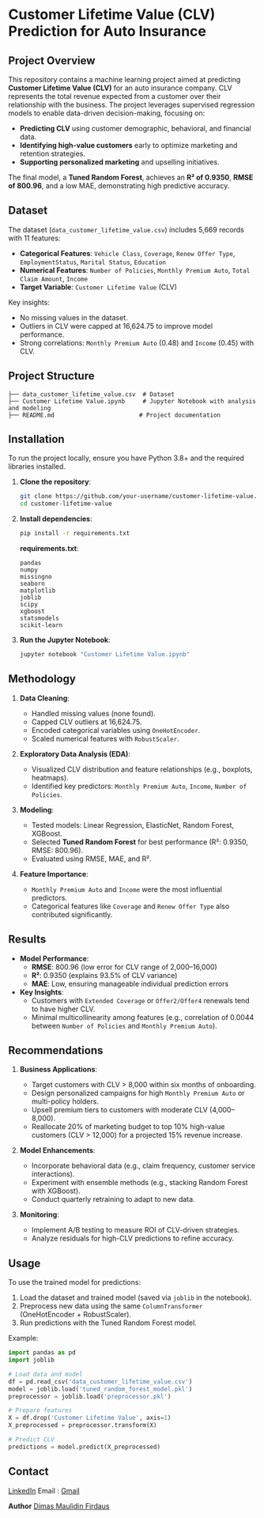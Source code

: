 # Customer Lifetime Value (CLV) Prediction for Auto Insurance

## Project Overview
This repository contains a machine learning project aimed at predicting **Customer Lifetime Value (CLV)** for an auto insurance company. CLV represents the total revenue expected from a customer over their relationship with the business. The project leverages supervised regression models to enable data-driven decision-making, focusing on:

- **Predicting CLV** using customer demographic, behavioral, and financial data.
- **Identifying high-value customers** early to optimize marketing and retention strategies.
- **Supporting personalized marketing** and upselling initiatives.

The final model, a **Tuned Random Forest**, achieves an **R² of 0.9350**, **RMSE of 800.96**, and a low MAE, demonstrating high predictive accuracy.

## Dataset
The dataset (`data_customer_lifetime_value.csv`) includes 5,669 records with 11 features:
- **Categorical Features**: `Vehicle Class`, `Coverage`, `Renew Offer Type`, `EmploymentStatus`, `Marital Status`, `Education`
- **Numerical Features**: `Number of Policies`, `Monthly Premium Auto`, `Total Claim Amount`, `Income`
- **Target Variable**: `Customer Lifetime Value` (CLV)

Key insights:
- No missing values in the dataset.
- Outliers in CLV were capped at 16,624.75 to improve model performance.
- Strong correlations: `Monthly Premium Auto` (0.48) and `Income` (0.45) with CLV.

## Project Structure
```
├── data_customer_lifetime_value.csv  # Dataset
├── Customer Lifetime Value.ipynb     # Jupyter Notebook with analysis and modeling
├── README.md                        # Project documentation
```

## Installation
To run the project locally, ensure you have Python 3.8+ and the required libraries installed.

1. **Clone the repository**:
   ```bash
   git clone https://github.com/your-username/customer-lifetime-value.git
   cd customer-lifetime-value
   ```

2. **Install dependencies**:
   ```bash
   pip install -r requirements.txt
   ```

   **requirements.txt**:
   ```
   pandas
   numpy
   missingno
   seaborn
   matplotlib
   joblib
   scipy
   xgboost
   statsmodels
   scikit-learn
   ```

3. **Run the Jupyter Notebook**:
   ```bash
   jupyter notebook "Customer Lifetime Value.ipynb"
   ```

## Methodology
1. **Data Cleaning**:
   - Handled missing values (none found).
   - Capped CLV outliers at 16,624.75.
   - Encoded categorical variables using `OneHotEncoder`.
   - Scaled numerical features with `RobustScaler`.

2. **Exploratory Data Analysis (EDA)**:
   - Visualized CLV distribution and feature relationships (e.g., boxplots, heatmaps).
   - Identified key predictors: `Monthly Premium Auto`, `Income`, `Number of Policies`.

3. **Modeling**:
   - Tested models: Linear Regression, ElasticNet, Random Forest, XGBoost.
   - Selected **Tuned Random Forest** for best performance (R²: 0.9350, RMSE: 800.96).
   - Evaluated using RMSE, MAE, and R².

4. **Feature Importance**:
   - `Monthly Premium Auto` and `Income` were the most influential predictors.
   - Categorical features like `Coverage` and `Renew Offer Type` also contributed significantly.

## Results
- **Model Performance**:
  - **RMSE**: 800.96 (low error for CLV range of 2,000–16,000)
  - **R²**: 0.9350 (explains 93.5% of CLV variance)
  - **MAE**: Low, ensuring manageable individual prediction errors
- **Key Insights**:
  - Customers with `Extended Coverage` or `Offer2/Offer4` renewals tend to have higher CLV.
  - Minimal multicollinearity among features (e.g., correlation of 0.0044 between `Number of Policies` and `Monthly Premium Auto`).

## Recommendations
1. **Business Applications**:
   - Target customers with CLV > 8,000 within six months of onboarding.
   - Design personalized campaigns for high `Monthly Premium Auto` or multi-policy holders.
   - Upsell premium tiers to customers with moderate CLV (4,000–8,000).
   - Reallocate 20% of marketing budget to top 10% high-value customers (CLV > 12,000) for a projected 15% revenue increase.

2. **Model Enhancements**:
   - Incorporate behavioral data (e.g., claim frequency, customer service interactions).
   - Experiment with ensemble methods (e.g., stacking Random Forest with XGBoost).
   - Conduct quarterly retraining to adapt to new data.

3. **Monitoring**:
   - Implement A/B testing to measure ROI of CLV-driven strategies.
   - Analyze residuals for high-CLV predictions to refine accuracy.

## Usage
To use the trained model for predictions:
1. Load the dataset and trained model (saved via `joblib` in the notebook).
2. Preprocess new data using the same `ColumnTransformer` (OneHotEncoder + RobustScaler).
3. Run predictions with the Tuned Random Forest model.

Example:
```python
import pandas as pd
import joblib

# Load data and model
df = pd.read_csv('data_customer_lifetime_value.csv')
model = joblib.load('tuned_random_forest_model.pkl')
preprocessor = joblib.load('preprocessor.pkl')

# Prepare features
X = df.drop('Customer Lifetime Value', axis=1)
X_preprocessed = preprocessor.transform(X)

# Predict CLV
predictions = model.predict(X_preprocessed)
```

## Contact
[LinkedIn](https://www.linkedin.com/in/dhymasmf/)
Email : [Gmail](dhymas.maulidin@gmail.com)

**Author**
 [Dimas Maulidin Firdaus](https://github.com/dhymasmf)  
